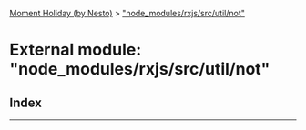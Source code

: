 [Moment Holiday (by Nesto)](../README.md) > ["node_modules/rxjs/src/util/not"](../modules/_node_modules_rxjs_src_util_not_.md)

# External module: "node_modules/rxjs/src/util/not"

## Index

---

